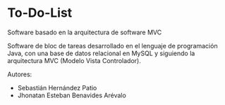 # To-Do-List
Software basado en la arquitectura de software MVC

Software de bloc de tareas desarrollado en el lenguaje de programación Java, con una base de datos relacional en MySQL y siguiendo la arquitectura MVC (Modelo Vista Controlador).

Autores:
- Sebastián Hernández Patio
- Jhonatan Esteban Benavides Arévalo
